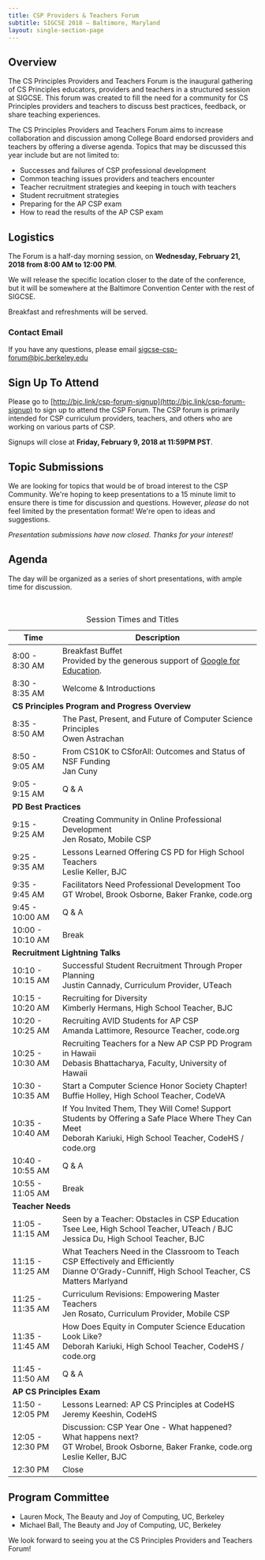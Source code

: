 ```yaml
---
title: CSP Providers & Teachers Forum
subtitle: SIGCSE 2018 — Baltimore, Maryland
layout: single-section-page
---
```


## Overview
The CS Principles Providers and Teachers Forum is the inaugural gathering of CS Principles educators, providers and teachers in a structured session at SIGCSE. This forum was created to fill the need for a community for CS Principles providers and teachers to discuss best practices, feedback, or share teaching experiences.

The CS Principles Providers and Teachers Forum aims to increase collaboration and discussion among College Board endorsed providers and teachers by offering a diverse agenda. Topics that may be discussed this year include but are not limited to:

* Successes and failures of CSP professional development
* Common teaching issues providers and teachers encounter
* Teacher recruitment strategies and keeping in touch with teachers
* Student recruitment strategies
* Preparing for the AP CSP exam
* How to read the results of the AP CSP exam

## Logistics

The Forum is a half-day morning session, on **<time>Wednesday, February 21, 2018 from 8:00 AM to 12:00 PM</time>**.

We will release the specific location closer to the date of the conference, but it will be somewhere at the Baltimore Convention Center with the rest of SIGCSE.

Breakfast and refreshments will be served.

### Contact Email
If you have any questions, please email [sigcse-csp-forum@bjc.berkeley.edu](mailto:sigcse-csp-forum@bjc.berkeley.edu)

## Sign Up To Attend
Please go to [http://bjc.link/csp-forum-signup](http://bjc.link/csp-forum-signup) to sign up to attend the CSP Forum. The CSP forum is primarily intended for CSP curriculum providers, teachers, and others who are working on various parts of CSP.

Signups will close at **Friday, February 9, 2018 at 11:59PM PST**.

## Topic Submissions

We are looking for topics that would be of broad interest to the CSP Community. We're hoping to keep presentations to a 15 minute limit to ensure there is time for discussion and questions. However, _please_ do not feel limited by the presentation format! We're open to ideas and suggestions.

_Presentation submissions have now closed. Thanks for your interest!_

## Agenda

The day will be organized as a series of short presentations, with ample time for discussion. 

<br>

<table class="table table-striped table-bordered">
  <caption class="sr-only">Session Times and Titles</caption>
  <thead>
    <tr>
      <th scope="col">Time</th>
      <th scope="col">Description</th>
    </tr>
  </thead>
  <tbody>
  <tr>
    <td>8:00 - 8:30 AM</td>
    <td>Breakfast Buffet<br>Provided by the generous support of <a href="https://edu.google.com/computer-science/">Google for Education</a>.</td>
  </tr>
  <tr>
    <td>8:30 - 8:35 AM</td>
    <td>Welcome &amp; Introductions</td>
  </tr>
  <tr>
    <td colspan="2"><strong>CS Principles Program and Progress Overview</strong></td>
  </tr>
  <tr>
    <td>8:35 - 8:50 AM</td>
    <td>The Past, Present, and Future of Computer Science Principles<br>Owen Astrachan</td>
  </tr>
  <tr>
    <td>8:50 - 9:05 AM</td>
    <td>From CS10K to CSforAll: Outcomes and Status of NSF Funding<br>Jan Cuny</td>
  </tr>
  <tr>
    <td>9:05 - 9:15 AM</td>
    <td>Q &amp; A</td>
  </tr>
  <tr>
    <td colspan="2"><strong>PD Best Practices</strong></td>
  </tr>
  <tr>
    <td>9:15 - 9:25 AM</td>
    <td>Creating Community in Online Professional Development<br>Jen Rosato, Mobile CSP</td>
  </tr>
  <tr>
    <td>9:25 - 9:35 AM</td>
    <td>Lessons Learned Offering CS PD for High School Teachers<br>Leslie Keller, BJC</td>
  </tr>
  <tr>
    <td>9:35 - 9:45 AM</td>
    <td>Facilitators Need Professional Development Too<br>GT Wrobel, Brook Osborne, Baker Franke, code.org</td>
  </tr>
  <tr>
    <td>9:45 - 10:00 AM</td>
    <td>Q &amp; A</td>
  </tr>
  <tr>
    <td>10:00 - 10:10 AM</td>
    <td>Break</td>
  </tr>
  <tr>
    <td colspan="2"><strong>Recruitment Lightning Talks</strong></td>
  </tr>
  <tr>
    <td>10:10 - 10:15 AM</td>
    <td>Successful Student Recruitment Through Proper Planning<br>Justin Cannady, Curriculum Provider, UTeach</td>
  </tr>
  <tr>
    <td>10:15 - 10:20 AM</td>
    <td>Recruiting for Diversity<br>Kimberly Hermans, High School Teacher, BJC</td>
  </tr>
  <tr>
    <td>10:20 - 10:25 AM</td>
    <td>Recruiting AVID Students for AP CSP<br>Amanda Lattimore, Resource Teacher, code.org</td>
  </tr>
  <tr>
    <td>10:25 - 10:30 AM</td>
    <td>Recruiting Teachers for a New AP CSP PD Program in Hawaii<br>Debasis Bhattacharya, Faculty, University of Hawaii</td>
  </tr>
  <tr>
    <td>10:30 - 10:35 AM</td>
    <td>Start a Computer Science Honor Society Chapter!<br>Buffie Holley, High School Teacher, CodeVA</td>
  </tr>
  <tr>
    <td>10:35 - 10:40 AM</td>
    <td>If You Invited Them, They Will Come! Support Students by Offering a Safe Place Where They Can Meet<br>Deborah Kariuki, High School Teacher, CodeHS / code.org</td>
  </tr>
  <tr>
    <td>10:40 - 10:55 AM</td>
    <td>Q &amp; A</td>
  </tr>
  <tr>
    <td>10:55 - 11:05 AM</td>
    <td>Break</td>
  </tr>
  <tr>
    <td colspan="2"><strong>Teacher Needs</strong></td>
  </tr>
  <tr>
    <td>11:05 - 11:15 AM</td>
    <td>Seen by a Teacher: Obstacles in CSP Education<br>Tsee Lee, High School Teacher, UTeach / BJC<br>Jessica Du, High School Teacher, BJC</td>
  </tr>
  <tr>
    <td>11:15 - 11:25 AM</td>
    <td>What Teachers Need in the Classroom to Teach CSP Effectively and Efficiently<br>Dianne O'Grady-Cunniff, High School Teacher, CS Matters Marlyand</td>
  </tr>
  <tr>
    <td>11:25 - 11:35 AM</td>
    <td>Curriculum Revisions: Empowering Master Teachers<br>Jen Rosato, Curriculum Provider, Mobile CSP</td>
  </tr>
  <tr>
    <td>11:35 - 11:45 AM</td>
    <td>How Does Equity in Computer Science Education Look Like?<br>Deborah Kariuki, High School Teacher, CodeHS / code.org</td>
  </tr>
  <tr>
    <td>11:45 - 11:50 AM</td>
    <td>Q &amp; A</td>
  </tr>
  <tr>
    <td colspan="2"><strong>AP CS Principles Exam</strong></td>
  </tr>
  <tr>
    <td>11:50 - 12:05 PM</td>
    <td>Lessons Learned: AP CS Principles at CodeHS<br>Jeremy Keeshin, CodeHS</td>
  </tr>
  <tr>
    <td>12:05 - 12:30 PM</td>
    <td>Discussion: CSP Year One - What happened? What happens next?<br>GT Wrobel, Brook Osborne, Baker Franke, code.org<br>Leslie Keller, BJC</td>
  </tr>
  <tr>
    <td>12:30 PM</td>
    <td>Close</td>
  </tr>
  </tbody>
</table>  


## Program Committee

* Lauren Mock, The Beauty and Joy of Computing, UC, Berkeley
* Michael Ball, The Beauty and Joy of Computing, UC, Berkeley

We look forward to seeing you at the CS Principles Providers and Teachers Forum!
